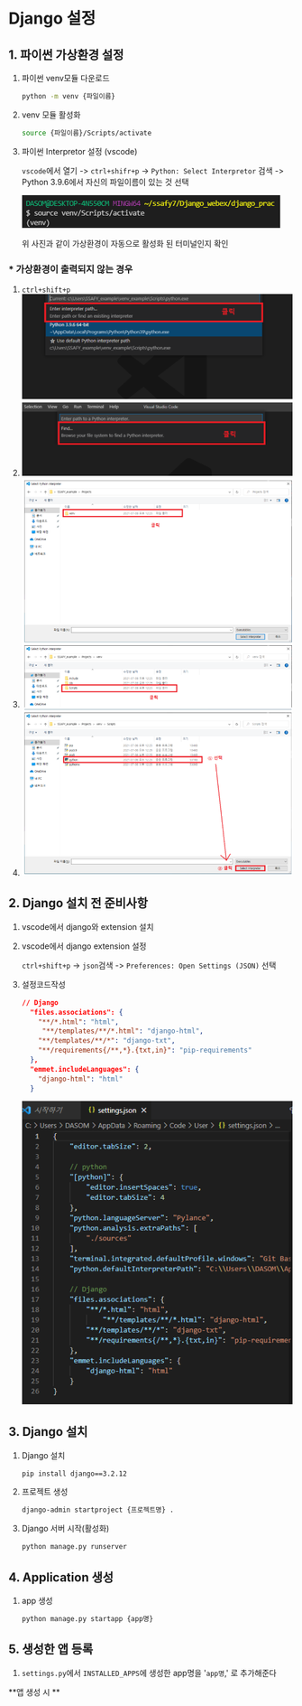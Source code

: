 # Django 설정

## 1. 파이썬 가상환경 설정

1. 파이썬 venv모듈 다운로드

   ```bash
   python -m venv {파일이름}
   ```

2. venv 모듈 활성화

   ```bash
   source {파일이름}/Scripts/activate
   ```

3. 파이썬 Interpretor 설정 (vscode)

   `vscode`에서 열기 -> `ctrl+shifr+p` -> `Python: Select Interpretor` 검색 -> Python 3.9.6에서 자신의 파일이름이 있는 것 선택

   ![](Django_정리.assets/SmartSelectImage_2022-03-02-14-05-11.png)

   위 사진과 같이 가상환경이 자동으로 활성화 된 터미널인지 확인

### * 가상환경이 출력되지 않는 경우

1. `ctrl+shift+p`
2. ![](Django_정리.assets/SmartSelectImage_2022-03-02-14-07-21.png)
3. ![](Django_정리.assets/SmartSelectImage_2022-03-02-14-08-01.png)
4. ![](Django_정리.assets/SmartSelectImage_2022-03-02-14-08-33.png)

## 2. Django 설치 전 준비사항

1. vscode에서 django와 extension 설치

2. vscode에서 django extension 설정

   `ctrl+shift+p` -> `json`검색 -> `Preferences: Open Settings (JSON)` 선택

3. 설정코드작성

   ```json
   // Django
     "files.associations": {
       "**/*.html": "html",
   	    "**/templates/**/*.html": "django-html",
       "**/templates/**/*": "django-txt",
       "**/requirements{/**,*}.{txt,in}": "pip-requirements"
     },
     "emmet.includeLanguages": {
       "django-html": "html"
     }
   ```

   ![](Django_정리.assets/SmartSelectImage_2022-03-02-13-58-47.png)

## 3. Django 설치

1. Django 설치

   ```bash
   pip install django==3.2.12
   ```

2. 프로젝트 생성

   ```bash
   django-admin startproject {프로젝트명} .
   ```

3. Django 서버 시작(활성화)

   ```bash
   python manage.py runserver
   ```

## 4. Application 생성

1. app 생성

   ```bash
   python manage.py startapp {app명}
   ```

## 5. 생성한 앱 등록

1. `settings.py`에서 `INSTALLED_APPS`에 생성한 app명을 '`app명`,' 로 추가해준다

**앱 생성 시 **